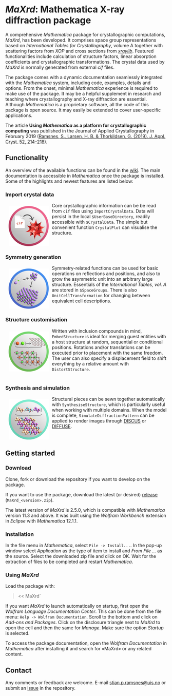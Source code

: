 # _MaXrd_: Mathematica X-ray diffraction package
A comprehensive _Mathematica_ package for crystallographic computations, _MaXrd_, has been developed. It comprises space group representations based on _International Tables for Crystallography_, volume A together with scattering factors from _XOP_ and cross sections from [_xraylib_](https://github.com/tschoonj/xraylib).
Featured functionalities include calculation of structure factors, linear absorption coefficients and crystallographic transformations. The crystal data used by _MaXrd_ is normally generated from external _cif_ files.

The package comes with a dynamic documentation seamlessly integrated with the _Mathematica_ system, including code, examples, details and options. From the onset, minimal _Mathematica_ experience is required to make use of the package. It may be a helpful supplement in research and teaching where crystallography and X-ray diffraction are essential. Although _Mathematica_ is a proprietary software, all the code of this package is open source. It may easily be extended to cover user-specific applications.

The article **Using _Mathematica_ as a platform for crystallographic computing** was published in the Journal of Applied Crystallography in February 2019 ([Ramsnes, S., Larsen, H. B. & Thorkildsen, G. (2019). J. Appl. Cryst. 52, 214–218](https://doi.org/10.1107/S1600576718018071)).


## Functionality
An overview of the available functions can be found in the [wiki](https://github.com/Stianpr20/MaXrd/wiki).
The main documentation is accessible in _Mathematica_ once the package is installed.
Some of the highlights and newest features are listed below:

### Import crystal data
<img align="left" width="125" style="padding:10px" src="./MaXrd/Misc/Icons/icon1.png"/>

Core crystallographic information can be be read from `cif` files using `ImportCrystalData`.
Data will persist in the local `$UserBaseDirectory`, readily accessible with `$CrystalData`.
The simple but convenient function `CrystalPlot` can visualise the structure.
<br> <br> <br>

### Symmetry generation
<img align="left" width="125" style="padding:10px" src="./MaXrd/Misc/Icons/icon2.png"/>

Symmetry-related functions can be used for basic operations on reflections and positions, and also to grow the asymmetric unit into an arbitrary large structure.
Essentials of the _International Tables, vol. A_ are stored in `$SpaceGroups`.
There is also `UnitCellTransformation` for changing between equivalent cell descriptions.
<br> <br>

### Structure customisation
<img align="left" width="125" style="padding:10px" src="./MaXrd/Misc/Icons/icon3.png"/>

Written with inclusion compounds in mind, `EmbedStructure` is ideal for merging guest entities with a host structure at random, sequential or conditional positions.
Rotations and/or translations can be executed prior to placement with the same freedom.
The user can also specify a displacement field to shift everything by a relative amount with `DistortStructure`.
<br> <br>

### Synthesis and simulation
<img align="left" width="125" style="padding:10px" src="./MaXrd/Misc/Icons/icon6.png"/>

Structural pieces can be sewn together automatically with `SynthesiseStructure`, which is particularly useful when working with multiple domains.
When the model is complete, `SimulateDiffractionPattern` can be applied to render images through [DISCUS](https://github.com/tproffen/DiffuseCode) or [DIFFUSE](http://scripts.iucr.org/cgi-bin/paper?S1600576717015023).
<br> <br> <br>


## Getting started

### Download
Clone, fork or download the repository if you want to develop on the package.

If you want to use the package, download the latest (or desired) [release](https://github.com/Stianpr20/MaXrd/releases) (`MaXrd_<version>.zip`).

The latest version of _MaXrd_ is 2.5.0, which is compatible with _Mathematica_ version 11.3 and above.
It was built using the _Wolfram Workbench_ extension in _Eclipse_ with _Mathematica_ 12.1.1.

### Installation
In the file menu in _Mathematica_, select `File -> Install...`. In the pop-up window select _Application_ as the type of item to install and _From File ..._ as the source. Select the downloaded zip file and click on OK. Wait for the extraction of files to be completed and restart _Mathematica_.

### Using _MaXrd_
Load the package with:
> << MaXrd`

If you want _MaXrd_ to launch automatically on startup, first open the _Wolfram Language Documentation Center_. This can be done from the file menu: `Help -> Wolfram Documentation`. Scroll to the bottom and click on _Add-ons and Packages_. Click on the disclosure triangle next to _MaXrd_ to open the cell and then the same for _Manage_. Make sure the option _Startup_ is selected.

To access the package documentation, open the _Wolfram Documentation_ in _Mathematica_ after installing it and search for «MaXrd» or any related content.

## Contact
Any comments or feedback are welcome. E-mail stian.p.ramsnes@uis.no or submit an [issue](https://github.com/Stianpr20/MaXrd/issues) in the repository.